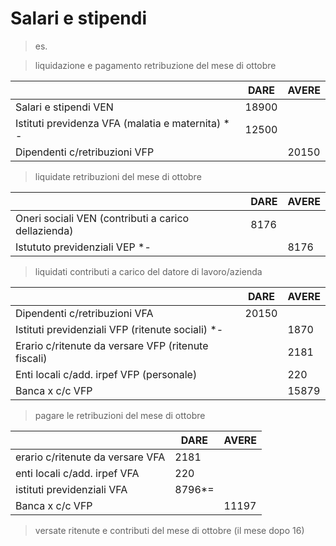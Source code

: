 # Salari e stipendi

> es.

> liquidazione e pagamento retribuzione del mese di ottobre

|                                                   | DARE  | AVERE |
| ------------------------------------------------- | ----- | ----- |
| Salari e stipendi VEN                             | 18900 |       |
| Istituti previdenza VFA (malatia e maternita) * - | 12500 |       |
| Dipendenti c/retribuzioni VFP                     |       | 20150 |

> liquidate retribuzioni del mese di ottobre

|                                                     | DARE | AVERE |
| --------------------------------------------------- | ---- | ----- |
| Oneri sociali VEN (contributi a carico dellazienda) | 8176 |       |
| Istututo previdenziali VEP *-                       |      | 8176  |

> liquidati contributi a carico del datore di lavoro/azienda

|                                                     | DARE  | AVERE |
| --------------------------------------------------- | ----- | ----- |
| Dipendenti c/retribuzioni VFA                       | 20150 |       |
| Istituti previdenziali VFP (ritenute sociali) *-    |       | 1870  |
| Erario c/ritenute da versare VFP (ritenute fiscali) |       | 2181  |
| Enti locali c/add. irpef VFP (personale)            |       | 220   |
| Banca x c/c VFP                                     |       | 15879 |

> pagare le retribuzioni del mese di ottobre

|                                  | DARE   | AVERE |
| -------------------------------- | ------ | ----- |
| erario c/ritenute da versare VFA | 2181   |       |
| enti locali c/add. irpef VFA     | 220    |       |
| istituti previdenziali VFA       | 8796*= |       |
| Banca x c/c VFP                  |        | 11197 |

> versate ritenute e contributi del mese di ottobre (il mese dopo 16)

